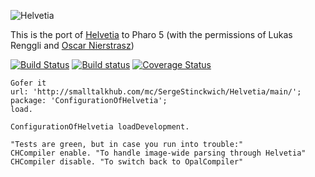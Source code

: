 
![Helvetia](http://scg.unibe.ch/download/helvetia/helvetia.png)

This is the port of [Helvetia](http://scg.unibe.ch/research/helvetia) to Pharo 5 (with the permissions of Lukas Renggli and [Oscar Nierstrasz](http://scg.unibe.ch/staff/oscar))

[![Build Status](https://travis-ci.org/UMMISCO/Helvetia.svg?branch=master)](https://travis-ci.org/UMMISCO/Helvetia)
[![Build status](https://ci.appveyor.com/api/projects/status/an669lqnnacp6y57?svg=true)](https://ci.appveyor.com/project/SergeStinckwich/helvetia)
[![Coverage Status](https://coveralls.io/repos/github/UMMISCO/Helvetia/badge.svg)](https://coveralls.io/github/UMMISCO/Helvetia)
 
```Smalltalk
Gofer it
url: 'http://smalltalkhub.com/mc/SergeStinckwich/Helvetia/main/';
package: 'ConfigurationOfHelvetia';
load.

ConfigurationOfHelvetia loadDevelopment.

"Tests are green, but in case you run into trouble:"
CHCompiler enable. "To handle image-wide parsing through Helvetia"
CHCompiler disable. "To switch back to OpalCompiler"
```
